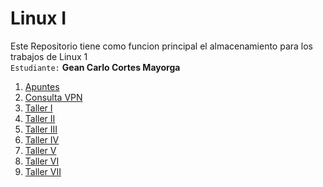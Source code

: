 # Linux I
Este Repositorio tiene como funcion principal el almacenamiento para los trabajos de Linux 1 </br>
`Estudiante:` <strong>Gean Carlo Cortes Mayorga</strong>

<ol>
    <li><a href="https://github.com/GeanDev2022/AdministracionSOLINUX-G1N/tree/master/Apuntes">Apuntes</a></li>
    <li><a href="https://github.com/GeanDev2022/AdministracionSOLINUX-G1N/tree/master/Seguimiento/Consultas/VPN">Consulta VPN</a></li>
    <li><a href="https://github.com/GeanDev2022/AdministracionSOLINUX-G1N/tree/master/Seguimiento/Taller1">Taller I</a></li>
    <li><a href="https://github.com/GeanDev2022/AdministracionSOLINUX-G1N/tree/master/Seguimiento/Taller2">Taller II</a></li>
    <li><a href="https://github.com/GeanDev2022/AdministracionSOLINUX-G1N/tree/master/Seguimiento/Taller3">Taller III</a></li>
    <li><a href="https://github.com/GeanDev2022/AdministracionSOLINUX-G1N/tree/master/Seguimiento/Taller4">Taller IV</a>
    <li><a href="https://github.com/GeanDev2022/AdministracionSOLINUX-G1N/tree/master/Seguimiento/Taller5">Taller V</a></li>
    <li><a href="https://github.com/GeanDev2022/AdministracionSOLINUX-G1N/tree/master/Seguimiento/Taller6">Taller VI</a></li>
    <li><a href="https://github.com/GeanDev2022/AdministracionSOLINUX-G1N/tree/master/Seguimiento/Taller7">Taller VII</a></li>

<ol>